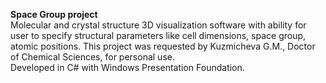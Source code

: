 **Space Group project**  
Molecular and crystal structure 3D visualization software with ability
for user to specify structural parameters like cell dimensions, space
group, atomic positions. This project was requested by Kuzmicheva
G.M., Doctor of Chemical Sciences, for personal use.  
Developed in C# with Windows Presentation Foundation.
